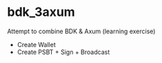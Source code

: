 # bdk_3axum

Attempt to combine BDK & Axum (learning exercise)

- Create Wallet
- Create PSBT + Sign + Broadcast


